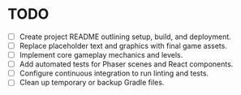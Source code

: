 # TODO

- [ ] Create project README outlining setup, build, and deployment.
- [ ] Replace placeholder text and graphics with final game assets.
- [ ] Implement core gameplay mechanics and levels.
- [ ] Add automated tests for Phaser scenes and React components.
- [ ] Configure continuous integration to run linting and tests.
- [ ] Clean up temporary or backup Gradle files.
